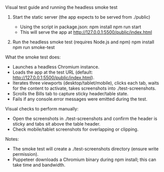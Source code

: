Visual test guide and running the headless smoke test

1) Start the static server (the app expects to be served from ./public)
   - Using the script in package.json:
     npm install
     npm run start
   - This will serve the app at http://127.0.0.1:5500/public/index.html

2) Run the headless smoke test (requires Node.js and npm)
   npm install
   npm run smoke-test

What the smoke test does:
- Launches a headless Chromium instance.
- Loads the app at the test URL (default: http://127.0.0.1:5500/public/index.html).
- Iterates three viewports (desktop/tablet/mobile), clicks each tab, waits for the content to activate, takes screenshots into ./test-screenshots.
- Scrolls the Bills tab to capture sticky header/table state.
- Fails if any console.error messages were emitted during the test.

Visual checks to perform manually:
- Open the screenshots in ./test-screenshots and confirm the header is sticky and tabs sit above the table header.
- Check mobile/tablet screenshots for overlapping or clipping.

Notes:
- The smoke test will create a ./test-screenshots directory (ensure write permission).
- Puppeteer downloads a Chromium binary during npm install; this can take time and bandwidth.
